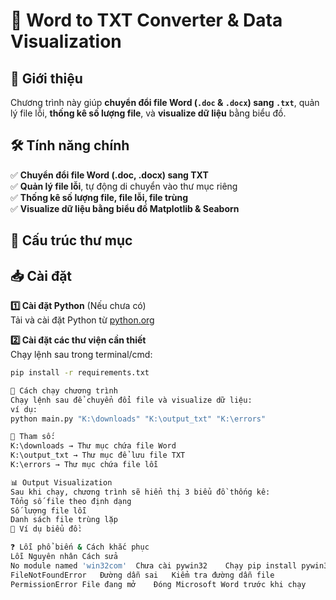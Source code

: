 # 📝 Word to TXT Converter & Data Visualization

## 📌 Giới thiệu
Chương trình này giúp **chuyển đổi file Word (`.doc` & `.docx`) sang `.txt`**,
quản lý file lỗi, **thống kê số lượng file**, và **visualize dữ liệu** bằng biểu đồ.

## 🛠 Tính năng chính
✅ **Chuyển đổi file Word (.doc, .docx) sang TXT**  
✅ **Quản lý file lỗi**, tự động di chuyển vào thư mục riêng  
✅ **Thống kê số lượng file, file lỗi, file trùng**  
✅ **Visualize dữ liệu bằng biểu đồ Matplotlib & Seaborn**  

## 📂 Cấu trúc thư mục

## 📥 Cài đặt
**1️⃣ Cài đặt Python** (Nếu chưa có)  
Tải và cài đặt Python từ [python.org](https://www.python.org/downloads/)

**2️⃣ Cài đặt các thư viện cần thiết**  
Chạy lệnh sau trong terminal/cmd:
```sh
pip install -r requirements.txt

🚀 Cách chạy chương trình
Chạy lệnh sau để chuyển đổi file và visualize dữ liệu:
ví dụ:
python main.py "K:\downloads" "K:\output_txt" "K:\errors"

📌 Tham số:
K:\downloads → Thư mục chứa file Word
K:\output_txt → Thư mục để lưu file TXT
K:\errors → Thư mục chứa file lỗi

📊 Output Visualization
Sau khi chạy, chương trình sẽ hiển thị 3 biểu đồ thống kê:
Tổng số file theo định dạng
Số lượng file lỗi
Danh sách file trùng lặp
📌 Ví dụ biểu đồ:

❓ Lỗi phổ biến & Cách khắc phục
Lỗi	Nguyên nhân	Cách sửa
No module named 'win32com'	Chưa cài pywin32	Chạy pip install pywin32
FileNotFoundError	Đường dẫn sai	Kiểm tra đường dẫn file
PermissionError	File đang mở	Đóng Microsoft Word trước khi chạy
